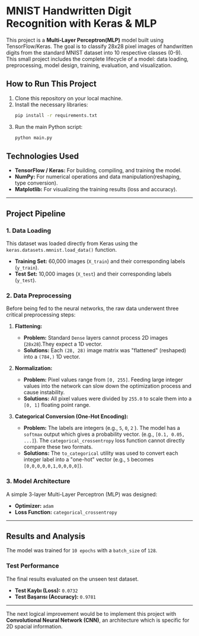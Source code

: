 # MNIST Handwritten Digit Recognition with Keras & MLP

This project is a **Multi-Layer Perceptron(MLP)** model built using TensorFlow/Keras. The goal is to classify 28x28 pixel images of handwritten digits from the standard MNIST dataset into 10 respective classes (0-9).
This small project includes the complete lifecycle of a model: data loading, preprocessing, model design, training, evaluation, and visualization.

## How to Run This Project

1. Clone this repository on your local machine.
2. Install the necessary libraries:
    ```bash
   pip install -r requirements.txt
    ```
3. Run the main Python script:
   ```bash
   python main.py
   ```
   
## Technologies Used
* **TensorFlow / Keras:** For building, compiling, and training the model.
* **NumPy:** For numerical operations and data manipulation(reshaping, type conversion).
* **Matplotlib:** For visualizing the training results (loss and accuracy).

---

## Project Pipeline

### 1. Data Loading
This dataset was loaded directly from Keras using the `keras.datasets.mmnist.load_data()` function.
* **Training Set:** 60,000 images (`X_train`) and their corresponding labels (`y_train`).
* **Test Set:** 10,000 images (`X_test`) and their corresponding labels (`y_test`).

### 2. Data Preprocessing
Before being fed to the neural networks, the raw data underwent three critical preprocessing steps:

1. **Flattening:**
   * **Problem:** Standard `Dense` layers cannot process 2D images (`28x28`).They expect a 1D vector.
   * **Solutions:** Each `(28, 28)` image matrix was "flattened" (reshaped) into a `(784,)` 1D vector.
   
2. **Normalization:**
   * **Problem:** Pixel values range from `[0, 255]`. Feeding large integer values into the network can slow down the optimization process and cause instability.
   * **Solutions:** All pixel values were divided by `255.0` to scale them into a `[0, 1]` floating point range.

3. **Categorical Conversion (One-Hot Encoding):**
   * **Problem:** The labels are integers (e.g., `5`, `0`, `2` ). The model has a `softmax` output which gives a probability vector. (e.g., `[0.1, 0.05, ...]`). The `categorical_crossentropy` loss function cannot directly compare these two formats.
   * **Solutions:** The `to_categorical` utility was used to convert each integer label into a "one-hot" vector (e.g., `5` becomes `[0,0,0,0,0,1,0,0,0,0]`).

### 3. Model Architecture
A simple 3-layer Multi-Layer Perceptron (MLP) was designed:

* **Optimizer:** `adam`
* **Loss Function:** `categorical_crossentropy`

---

## Results and Analysis

The model was trained for `10 epochs` with a `batch_size` of `128`.

### Test Performance
The final results evaluated on the unseen test dataset.
* **Test Kaybı (Loss):** `0.0732`
* **Test Başarısı (Accuracy):** `0.9781`

---
The next logical improvement would be to implement this project with **Convolutional Neural Network (CNN)**, an architecture which is specific for 2D spacial information. 

